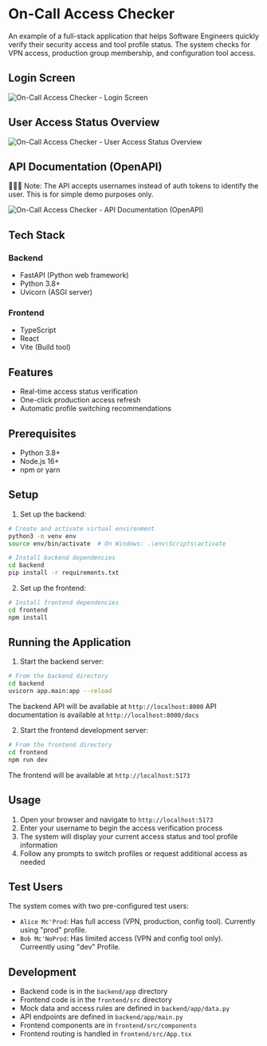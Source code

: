 # On-Call Access Checker

An example of a full-stack application that helps Software Engineers quickly verify their security access and tool profile status. The system checks for VPN access, production group membership, and configuration tool access.

## Login Screen
![On-Call Access Checker - Login Screen](https://github.com/user-attachments/assets/9a9a59d6-2ec6-4dc4-bb85-021390c08673)

## User Access Status Overview
![On-Call Access Checker - User Access Status Overview](https://github.com/user-attachments/assets/e89c44fe-af62-4850-a8a2-8d26bc4cdd77)

## API Documentation (OpenAPI)
🚨🚨🚨 Note: The API accepts usernames instead of auth tokens to identify the user. This is for simple demo purposes only.


![On-Call Access Checker - API Documentation (OpenAPI)](https://github.com/user-attachments/assets/edfba29d-60b6-4bd9-9b8f-ab4d3fdb750c)

## Tech Stack

### Backend
- FastAPI (Python web framework)
- Python 3.8+
- Uvicorn (ASGI server)

### Frontend
- TypeScript
- React
- Vite (Build tool)

## Features

- Real-time access status verification
- One-click production access refresh
- Automatic profile switching recommendations


## Prerequisites

- Python 3.8+
- Node.js 16+
- npm or yarn

## Setup



1. Set up the backend:

```bash
# Create and activate virtual environment
python3 -m venv env
source env/bin/activate  # On Windows: .\env\Scripts\activate

# Install backend dependencies
cd backend
pip install -r requirements.txt
```

2. Set up the frontend:

```bash
# Install frontend dependencies
cd frontend
npm install
```

## Running the Application

1. Start the backend server:

```bash
# From the backend directory
cd backend
uvicorn app.main:app --reload
```

The backend API will be available at `http://localhost:8000`
API documentation is available at `http://localhost:8000/docs`

2. Start the frontend development server:

```bash
# From the frontend directory
cd frontend
npm run dev
```

The frontend will be available at `http://localhost:5173`

## Usage

1. Open your browser and navigate to `http://localhost:5173`
2. Enter your username to begin the access verification process
3. The system will display your current access status and tool profile information
4. Follow any prompts to switch profiles or request additional access as needed

## Test Users

The system comes with two pre-configured test users:

- `Alice Mc'Prod`: Has full access (VPN, production, config tool). Currently using "prod" profile.
- `Bob Mc'NoProd`: Has limited access (VPN and config tool only). Curreently using "dev" Profile.

## Development

- Backend code is in the `backend/app` directory
- Frontend code is in the `frontend/src` directory
- Mock data and access rules are defined in `backend/app/data.py`
- API endpoints are defined in `backend/app/main.py`
- Frontend components are in `frontend/src/components`
- Frontend routing is handled in `frontend/src/App.tsx`

